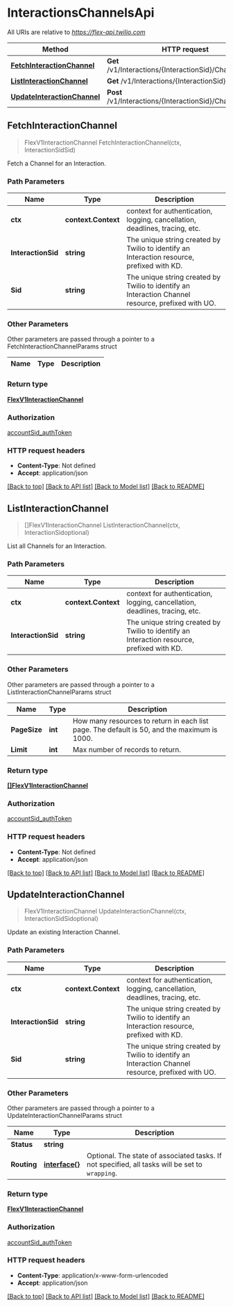 # InteractionsChannelsApi

All URIs are relative to *https://flex-api.twilio.com*

Method | HTTP request | Description
------------- | ------------- | -------------
[**FetchInteractionChannel**](InteractionsChannelsApi.md#FetchInteractionChannel) | **Get** /v1/Interactions/{InteractionSid}/Channels/{Sid} | 
[**ListInteractionChannel**](InteractionsChannelsApi.md#ListInteractionChannel) | **Get** /v1/Interactions/{InteractionSid}/Channels | 
[**UpdateInteractionChannel**](InteractionsChannelsApi.md#UpdateInteractionChannel) | **Post** /v1/Interactions/{InteractionSid}/Channels/{Sid} | 



## FetchInteractionChannel

> FlexV1InteractionChannel FetchInteractionChannel(ctx, InteractionSidSid)



Fetch a Channel for an Interaction.

### Path Parameters


Name | Type | Description
------------- | ------------- | -------------
**ctx** | **context.Context** | context for authentication, logging, cancellation, deadlines, tracing, etc.
**InteractionSid** | **string** | The unique string created by Twilio to identify an Interaction resource, prefixed with KD.
**Sid** | **string** | The unique string created by Twilio to identify an Interaction Channel resource, prefixed with UO.

### Other Parameters

Other parameters are passed through a pointer to a FetchInteractionChannelParams struct


Name | Type | Description
------------- | ------------- | -------------

### Return type

[**FlexV1InteractionChannel**](FlexV1InteractionChannel.md)

### Authorization

[accountSid_authToken](../README.md#accountSid_authToken)

### HTTP request headers

- **Content-Type**: Not defined
- **Accept**: application/json

[[Back to top]](#) [[Back to API list]](../README.md#documentation-for-api-endpoints)
[[Back to Model list]](../README.md#documentation-for-models)
[[Back to README]](../README.md)


## ListInteractionChannel

> []FlexV1InteractionChannel ListInteractionChannel(ctx, InteractionSidoptional)



List all Channels for an Interaction.

### Path Parameters


Name | Type | Description
------------- | ------------- | -------------
**ctx** | **context.Context** | context for authentication, logging, cancellation, deadlines, tracing, etc.
**InteractionSid** | **string** | The unique string created by Twilio to identify an Interaction resource, prefixed with KD.

### Other Parameters

Other parameters are passed through a pointer to a ListInteractionChannelParams struct


Name | Type | Description
------------- | ------------- | -------------
**PageSize** | **int** | How many resources to return in each list page. The default is 50, and the maximum is 1000.
**Limit** | **int** | Max number of records to return.

### Return type

[**[]FlexV1InteractionChannel**](FlexV1InteractionChannel.md)

### Authorization

[accountSid_authToken](../README.md#accountSid_authToken)

### HTTP request headers

- **Content-Type**: Not defined
- **Accept**: application/json

[[Back to top]](#) [[Back to API list]](../README.md#documentation-for-api-endpoints)
[[Back to Model list]](../README.md#documentation-for-models)
[[Back to README]](../README.md)


## UpdateInteractionChannel

> FlexV1InteractionChannel UpdateInteractionChannel(ctx, InteractionSidSidoptional)



Update an existing Interaction Channel.

### Path Parameters


Name | Type | Description
------------- | ------------- | -------------
**ctx** | **context.Context** | context for authentication, logging, cancellation, deadlines, tracing, etc.
**InteractionSid** | **string** | The unique string created by Twilio to identify an Interaction resource, prefixed with KD.
**Sid** | **string** | The unique string created by Twilio to identify an Interaction Channel resource, prefixed with UO.

### Other Parameters

Other parameters are passed through a pointer to a UpdateInteractionChannelParams struct


Name | Type | Description
------------- | ------------- | -------------
**Status** | **string** | 
**Routing** | [**interface{}**](interface{}.md) | Optional. The state of associated tasks. If not specified, all tasks will be set to `wrapping`.

### Return type

[**FlexV1InteractionChannel**](FlexV1InteractionChannel.md)

### Authorization

[accountSid_authToken](../README.md#accountSid_authToken)

### HTTP request headers

- **Content-Type**: application/x-www-form-urlencoded
- **Accept**: application/json

[[Back to top]](#) [[Back to API list]](../README.md#documentation-for-api-endpoints)
[[Back to Model list]](../README.md#documentation-for-models)
[[Back to README]](../README.md)

